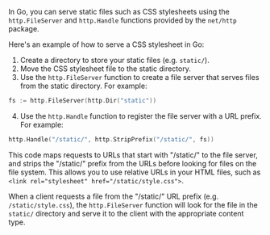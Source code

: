 

In Go, you can serve static files such as CSS stylesheets using the `http.FileServer` and `http.Handle` functions provided by the `net/http` package.

Here's an example of how to serve a CSS stylesheet in Go:
1. Create a directory to store your static files (e.g. `static/`).
2. Move the CSS stylesheet file to the static directory.
3. Use the `http.FileServer` function to create a file server that serves files from the static directory. For example:

```go
fs := http.FileServer(http.Dir("static"))
```

4. Use the `http.Handle` function to register the file server with a URL prefix. For example:

```go
http.Handle("/static/", http.StripPrefix("/static/", fs))

```

This code maps requests to URLs that start with "/static/" to the file server, and strips the "/static/" prefix from the URLs before looking for files on the file system. This allows you to use relative URLs in your HTML files, such as `<link rel="stylesheet" href="/static/style.css">`.

When a client requests a file from the "/static/" URL prefix (e.g. `/static/style.css`), the `http.FileServer` function will look for the file in the `static/` directory and serve it to the client with the appropriate content type.
